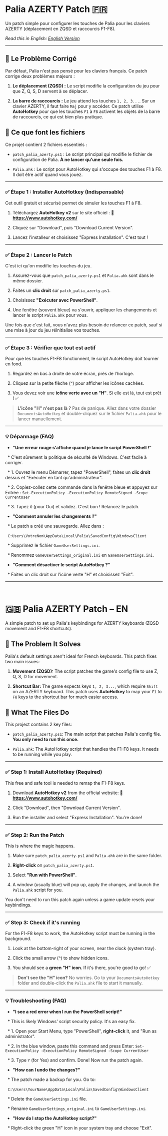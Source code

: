 # Palia AZERTY Patch 🇫🇷

Un patch simple pour configurer les touches de Palia pour les claviers AZERTY (déplacement en ZQSD et raccourcis F1-F8).



*Read this in English: [English Version](#-palia-azerty-patch--en)*



---



## 🎯 Le Problème Corrigé

Par défaut, Palia n'est pas pensé pour les claviers français. Ce patch corrige deux problèmes majeurs :

1.  **Le déplacement (ZQSD) :** Le script modifie la configuration du jeu pour que Z, Q, S, D servent à se déplacer.

2.  **La barre de raccourcis :** Le jeu attend les touches `1, 2, 3...`. Sur un clavier AZERTY, il faut faire `Maj` pour y accéder. Ce patch utilise **AutoHotkey** pour que les touches `F1` à `F8` activent les objets de la barre de raccourcis, ce qui est bien plus pratique.



## 🧰 Ce que font les fichiers

Ce projet contient 2 fichiers essentiels :

*   `patch_palia_azerty.ps1` : Le script principal qui modifie le fichier de configuration de Palia. **À ne lancer qu'une seule fois.**

*   `Palia.ahk` : Le script pour AutoHotkey qui s'occupe des touches F1 à F8. Il doit être actif quand vous jouez.



---



### ✅ Étape 1 : Installer AutoHotkey (Indispensable)

Cet outil gratuit et sécurisé permet de simuler les touches F1 à F8.

1.  Téléchargez **AutoHotkey v2** sur le site officiel : 🔗 **https://www.autohotkey.com/**

2.  Cliquez sur "Download", puis "Download Current Version".

3.  Lancez l'installeur et choisissez "Express Installation". C'est tout !



---



### ✅ Étape 2 : Lancer le Patch

C'est ici qu'on modifie les touches du jeu.

1.  Assurez-vous que `patch_palia_azerty.ps1` et `Palia.ahk` sont dans le même dossier.

2.  Faites un **clic droit** sur `patch_palia_azerty.ps1`.

3.  Choisissez **"Exécuter avec PowerShell"**.

4.  Une fenêtre (souvent bleue) va s'ouvrir, appliquer les changements et lancer le script `Palia.ahk` pour vous.



Une fois que c'est fait, vous n'avez plus besoin de relancer ce patch, sauf si une mise à jour du jeu réinitialise vos touches.



---



### ✅ Étape 3 : Vérifier que tout est actif

Pour que les touches F1-F8 fonctionnent, le script AutoHotkey doit tourner en fond.

1.  Regardez en bas à droite de votre écran, près de l’horloge.

2.  Cliquez sur la petite flèche (^) pour afficher les icônes cachées.

3.  Vous devez voir une **icône verte avec un "H"**. Si elle est là, tout est prêt ! ✅



> **L'icône "H" n'est pas là ?** Pas de panique. Allez dans votre dossier `DocumentsAutoHotkey` et double-cliquez sur le fichier `Palia.ahk` pour le lancer manuellement.



---



### 💡 Dépannage (FAQ)



*   **"Une erreur rouge s'affiche quand je lance le script PowerShell !"**

&nbsp;   *   C'est sûrement la politique de sécurité de Windows. C'est facile à corriger.

&nbsp;   *   1. Ouvrez le menu Démarrer, tapez "PowerShell", faites un **clic droit** dessus et "Exécuter en tant qu'administrateur".

&nbsp;   *   2. Copiez-collez cette commande dans la fenêtre bleue et appuyez sur Entrée : `Set-ExecutionPolicy -ExecutionPolicy RemoteSigned -Scope CurrentUser`

&nbsp;   *   3. Tapez `O` (pour Oui) et validez. C'est bon ! Relancez le patch.



*   **"Comment annuler les changements ?"**

&nbsp;   *   Le patch a créé une sauvegarde. Allez dans :  

&nbsp;       `C:Users\VotreNom\AppData\Local\Palia\SavedConfig\WindowsClient`

&nbsp;   *   Supprimez le fichier `GameUserSettings.ini`.

&nbsp;   *   Renommez `GameUserSettings_original.ini` en `GameUserSettings.ini`.



*   **"Comment désactiver le script AutoHotkey ?"**

&nbsp;   *   Faites un clic droit sur l'icône verte "H" et choisissez "Exit".



---

<br>



# 🇬🇧 Palia AZERTY Patch – EN



A simple patch to set up Palia's keybindings for AZERTY keyboards (ZQSD movement and F1-F8 shortcuts).



## 🎯 The Problem It Solves

Palia's default settings aren't ideal for French keyboards. This patch fixes two main issues:

1.  **Movement (ZQSD):** The script patches the game's config file to use Z, Q, S, D for movement.

2.  **Shortcut Bar:** The game expects keys `1, 2, 3...`, which require `Shift` on an AZERTY keyboard. This patch uses **AutoHotkey** to map your `F1` to `F8` keys to the shortcut bar for much easier access.



## 🧰 What The Files Do

This project contains 2 key files:

*   `patch_palia_azerty.ps1`: The main script that patches Palia's config file. **You only need to run this once.**

*   `Palia.ahk`: The AutoHotkey script that handles the F1-F8 keys. It needs to be running while you play.



---



### ✅ Step 1: Install AutoHotkey (Required)

This free and safe tool is needed to remap the F1-F8 keys.

1.  Download **AutoHotkey v2** from the official website: 🔗 **https://www.autohotkey.com/**

2.  Click "Download", then "Download Current Version".

3.  Run the installer and select "Express Installation". You're done!



---



### ✅ Step 2: Run the Patch

This is where the magic happens.

1.  Make sure `patch_palia_azerty.ps1` and `Palia.ahk` are in the same folder.

2.  **Right-click** on `patch_palia_azerty.ps1`.

3.  Select **"Run with PowerShell"**.

4.  A window (usually blue) will pop up, apply the changes, and launch the `Palia.ahk` script for you.



You don't need to run this patch again unless a game update resets your keybindings.



---



### ✅ Step 3: Check if it's running

For the F1-F8 keys to work, the AutoHotkey script must be running in the background.

1.  Look at the bottom-right of your screen, near the clock (system tray).

2.  Click the small arrow (^) to show hidden icons.

3.  You should see a **green "H" icon**. If it's there, you're good to go! ✅



> **Don't see the "H" icon?** No worries. Go to your `DocumentsAutoHotkey` folder and double-click the `Palia.ahk` file to start it manually.



---



### 💡 Troubleshooting (FAQ)



*   **"I see a red error when I run the PowerShell script!"**

&nbsp;   *   This is likely Windows' script security policy. It's an easy fix.

&nbsp;   *   1. Open your Start Menu, type "PowerShell", **right-click** it, and "Run as administrator".

&nbsp;   *   2. In the blue window, paste this command and press Enter: `Set-ExecutionPolicy -ExecutionPolicy RemoteSigned -Scope CurrentUser`

&nbsp;   *   3. Type `Y` (for Yes) and confirm. Done! Now run the patch again.



*   **"How can I undo the changes?"**

&nbsp;   *   The patch made a backup for you. Go to:  

&nbsp;       `C:\Users\YourName\AppData\Local\Palia\SavedConfig\WindowsClient`

&nbsp;   *   Delete the `GameUserSettings.ini` file.

&nbsp;   *   Rename `GameUserSettings_original.ini` to `GameUserSettings.ini`.



*   **"How do I stop the AutoHotkey script?"**

&nbsp;   *   Right-click the green "H" icon in your system tray and choose "Exit".


